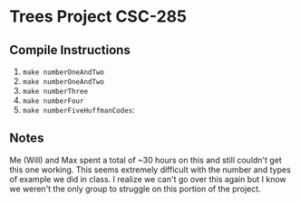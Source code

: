 # Trees Project CSC-285

## Compile Instructions

1. `make numberOneAndTwo`
2. `make numberOneAndTwo`
3. `make numberThree`
4. `make numberFour`
5. `make numberFiveHuffmanCodes`: 

## Notes

Me (Will) and Max spent a total of ~30 hours on this and still couldn't get this one working. 
This seems extremely difficult with the number and types of example we did in class. 
I realize we can't go over this again but I know we weren't the only group to struggle on this portion of the project.
